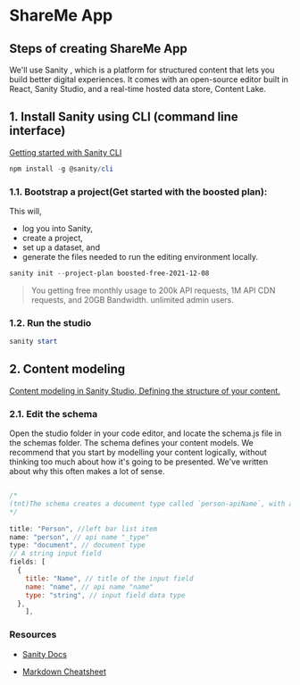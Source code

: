 # ShareMe App

## Steps of creating ShareMe App

We'll use Sanity , which is a platform for structured content that lets you build better digital experiences. It comes with an open-source editor built in React, Sanity Studio, and a real-time hosted data store, Content Lake.

## **1. Install Sanity using CLI (command line interface)**

[Getting started with Sanity CLI](https://www.sanity.io/docs/getting-started-with-sanity-cli)

```powershell
npm install -g @sanity/cli
```

### **1.1. Bootstrap a project(Get started with the boosted plan):**

This will,

- log you into Sanity,
- create a project,
- set up a dataset, and
- generate the files needed to run the editing environment locally.

```powershell
sanity init --project-plan boosted-free-2021-12-08 

```

>You getting free monthly usage to 200k API requests, 1M API CDN requests, and 20GB Bandwidth. unlimited admin users.

### **1.2. Run the studio**

```powershell
sanity start
```

## **2. Content modeling**

[Content modeling in Sanity Studio, Defining the structure of your content.
](https://www.sanity.io/docs/content-modelling)

### **2.1. Edit the schema**

Open the studio folder in your code editor, and locate the schema.js file in the schemas folder. The schema defines your content models. We recommend that you start by modelling your content logically, without thinking too much about how it's going to be presented. We've written about why this often makes a lot of sense.

```javascript

/* 
(tnt)The schema creates a document type called `person-apiName`, with and a title of "Person", then we come to the fields(tnt)
*/
      
title: "Person", //left bar list item
name: "person", // api name "_type"
type: "document", // document type
// A string input field
fields: [
  {
    title: "Name", // title of the input field
    name: "name", // api name "name"
    type: "string", // input field data type
  },
    ],
```

### Resources

- [Sanity Docs](https://www.sanity.io/docs/getting-started-with-sanity-cli)

- [Markdown Cheatsheet](https://github.com/adam-p/markdown-here/wiki/Markdown-Cheatsheet)
